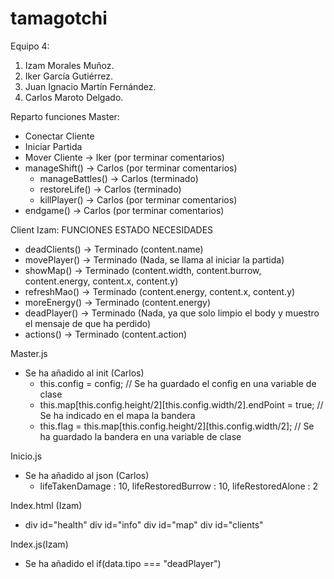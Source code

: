 # tamagotchi
Equipo 4:
1. Izam Morales Muñoz.
2. Iker García Gutiérrez.
3. Juan Ignacio Martín Fernández.
4. Carlos Maroto Delgado.

Reparto funciones Master:
- Conectar Cliente
- Iniciar Partida
- Mover Cliente -> Iker (por terminar comentarios)
- manageShift() -> Carlos (por terminar comentarios)
  * manageBattles() -> Carlos (terminado)
  * restoreLife() -> Carlos (terminado)
  * killPlayer() -> Carlos (por terminar comentarios)
- endgame() -> Carlos (por terminar comentarios)

Client Izam: 
      FUNCIONES       ESTADO      NECESIDADES
  * deadClients() -> Terminado  (content.name)
  * movePlayer()  -> Terminado  (Nada, se llama al iniciar la partida)
  * showMap()     -> Terminado  (content.width, content.burrow, content.energy, content.x, content.y)
  * refreshMao()  -> Terminado  (content.energy, content.x, content.y)
  * moreEnergy()  -> Terminado  (content.energy)
  * deadPlayer()  -> Terminado  (Nada, ya que solo limpio el body y muestro el mensaje de que ha perdido)
  * actions()     -> Terminado  (content.action)

Master.js
- Se ha añadido al init (Carlos)
  * this.config = config; // Se ha guardado el config en una variable de clase
  * this.map[this.config.height/2][this.config.width/2].endPoint = true; // Se ha indicado en el mapa la bandera
  * this.flag = this.map[this.config.height/2][this.config.width/2]; // Se ha guardado la bandera en una variable de clase

Inicio.js
- Se ha añadido al json (Carlos)
  * lifeTakenDamage : 10, lifeRestoredBurrow : 10, lifeRestoredAlone : 2
  
 Index.html (Izam)
-   div id="health"
    div id="info"
    div id="map"
    div id="clients"
    
 Index.js(Izam)
 - Se ha añadido el if(data.tipo === "deadPlayer")

